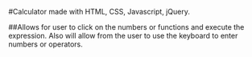 #Calculator made with HTML, CSS, Javascript, jQuery.

##Allows for user to click on the numbers or functions and execute the expression. Also will allow from the user to use the keyboard
to enter numbers or operators.

